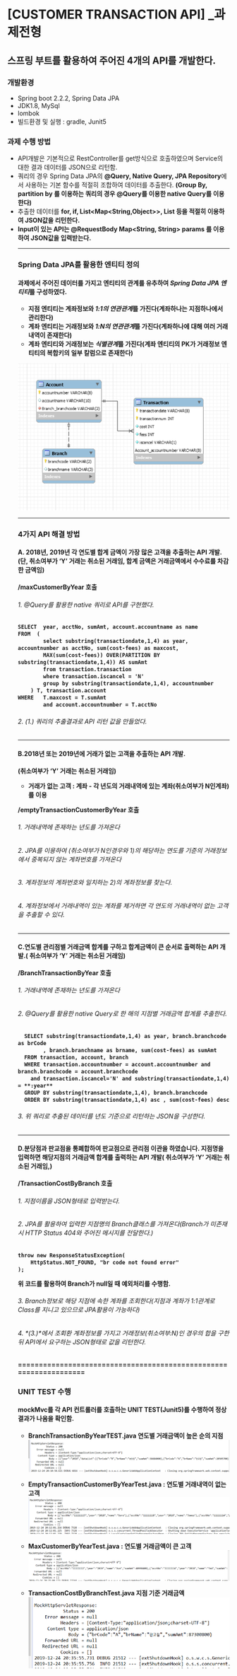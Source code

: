 # [CUSTOMER TRANSACTION API] _과제전형
## 스프링 부트를 활용하여 주어진 4개의 API를 개발한다.


### 개발환경
  - Spring boot 2.2.2, Spring Data JPA
  - JDK1.8, MySql
  - lombok
  - 빌드환경 및 실행 : gradle, Junit5  

### 과제 수행 방법
  - API개발은 기본적으로 RestController를 get방식으로 호출하였으며 Service의 대한 결과 데이터를 JSON으로 리턴함.
  - 쿼리의 경우 Spring Data JPA의 **@Query, Native Query, JPA Repository**에서 사용하는 기본 함수를 적절히 조합하여 데이터를 추출한다.
    **(Group By, partition by 를 이용하는 쿼리의 경우 @Query를 이용한 native Query를 이용한다)**
  - 추출한 데이터를 **for, if, List<Map<String,Object>>, List<Object>** 등을 적절히 이용하여 JSON값을 리턴한다.
  - Input이 있는 API는 @RequestBody Map<String, String> params 를 이용하여 JSON값을 입력받는다.  
	
-----------------------------------------------------
	
### Spring Data JPA를 활용한 엔티티 정의
#### 과제에서 주어진 데이터를 가지고 엔티티의 관계를 유추하여 *Spring Data JPA 엔티티*를 구성하였다.
- 지점 엔티티는 계좌정보와 *1:1의 연관관계*를 가진다(계좌하나는 지점하나에서 관리한다)
- 계좌 엔티티는 거래정보와 *1:N의 연관관계*를 가진다(계좌하나에 대해 여러 거래내역이 존재한다)
- 계좌 엔티티와 거래정보는 *식별관계*를 가진다(계좌 엔티티의 PK가 거래정보 엔티티의 복합키의 일부 칼럼으로 존재한다)  
 
![CustomerTransaction ERD](./src/main/resources/카카오페이ERD.PNG)

-------------------------------------------------

### 4가지 API 해결 방법
#### A. 2018년, 2019년 각 연도별 합계 금액이 가장 많은 고객을 추출하는 API 개발.(단, 취소여부가 ‘Y’ 거래는 취소된 거래임, 합계 금액은 거래금액에서 수수료를 차감한 금액임)
**/maxCustomerByYear 호출**

######   1. @Query를 활용한 native 쿼리로 API를 구현했다.

	SELECT  year, acctNo, sumAmt, account.accountname as name  
	FROM  (  
			select substring(transactiondate,1,4) as year, accountnumber as acctNo, sum(cost-fees) as maxcost,
			MAX(sum(cost-fees)) OVER(PARTITION BY substring(transactiondate,1,4)) AS sumAmt  
			from transaction.transaction  
			where transaction.iscancel = 'N'   
			group by substring(transactiondate,1,4), accountnumber   
		) T, transaction.account  
	WHERE   T.maxcost = T.sumAmt  
			and account.accountnumber = T.acctNo  	

######   2. *(1.)* 쿼리의 추출결과로 API 리턴 값을 만들었다.

------------------------------------------------------

#### B.2018년 또는 2019년에 거래가 없는 고객을 추출하는 API 개발.
(취소여부가 ‘Y’ 거래는 취소된 거래임)
- 거래가 없는 고객 : 계좌 - 각 년도의 거래내역에 있는 계좌(취소여부가 N인계좌)를 이용

**/emptyTransactionCustomerByYear 호출**

######   1. 거래내역에 존재하는 년도를 가져온다
######   2. JPA를 이용하여 (취소여부가 N인경우와 1)의 해당하는 연도를 기준의 거래정보에서 중복되지 않는 계좌번호를 가져온다
######   3. 계좌정보의 계좌번호와 일치하는 2)의 계좌정보를 찾는다.
######   4. 계좌정보에서 거래내역이 있는 계좌를 제거하면 각 연도의 거래내역이 없는 고객을 추출할 수 있다.

--------------------------------------------------------

#### C.연도별 관리점별 거래금액 합계를 구하고 합계금액이 큰 순서로 출력하는 API 개발.( 취소여부가 ‘Y’ 거래는 취소된 거래임)

**/BranchTransactionByYear 호출**

######   1. 거래내역에 존재하는 년도를 가져온다
######   2. @Query를 활용한 native Query로 한 해의 지점별 거래금액 합계를 추출한다.

      SELECT substring(transactiondate,1,4) as year, branch.branchcode as brCode  
      		, branch.branchname as brname, sum(cost-fees) as sumAmt  
      FROM transaction, account, branch  
      WHERE transaction.accountnumber = account.accountnumber and branch.branchcode = account.branchcode  
		and transaction.iscancel='N' and substring(transactiondate,1,4) = **:year**  
      GROUP BY substring(transactiondate,1,4), branch.branchcode  
      ORDER BY substring(transactiondate,1,4) asc , sum(cost-fees) desc  


######   3. 위 쿼리로 추출된 데이터를 년도 기준으로 리턴하는 JSON을 구성한다.

-----------------------------------------------------------

#### D.분당점과 판교점을 통폐합하여 판교점으로 관리점 이관을 하였습니다. 지점명을 입력하면 해당지점의 거래금액 합계를 출력하는 API 개발( 취소여부가 ‘Y’ 거래는 취소된 거래임,)

**/TransactionCostByBranch 호출**

######   1. 지점이름을 JSON형태로 입력받는다.
######   2. JPA를 활용하여 입력한 지점명의 Branch클래스를 가져온다(Branch가 미존재시 HTTP Status 404와 주어진 메시지를 전달한다.)

    throw new ResponseStatusException(  
	    HttpStatus.NOT_FOUND, "br code not found error"  
    );

위 코드를 활용하여 Branch가 null일 때 예외처리를 수행함.

######   3. Branch정보로 해당 지점에 속한 계좌를 조회한다(지점과 계좌가 1:1관계로 Class를 지니고 있으므로 JPA활용이 가능하다)
######   4. *(3.)*에서 조회환 계좌정보를 가지고 거래정보(취소여부:N)인 경우의 합을 구한뒤 API에서 요구하는 JSON형태로 값을 리턴한다.
==================================================================
### UNIT TEST 수행
#### mockMvc를 각 API 컨트롤러를 호출하는 UNIT TEST(Junit5)를 수행하여 정상 결과가 나옴을 확인함.
- BranchTransactionByYearTEST.java 연도별 거래금액이 높은 순의 지점
![BranchTransactionByYearTEST](./src/main/resources/BranchTransactionByYearTest.PNG)

- EmptyTransactionCustomerByYearTest.java : 연도별 거래내역이 없는 고객
![EmptyTransactionCustomerByYearTest](./src/main/resources/EmptyTransactionCustomerByYearTest.PNG)

- MaxCustomerByYearTest.java : 연도별 거래금액이 큰 고객
![MaxCustomerByYearTest](./src/main/resources/MaxCustomerByYearTest.PNG)

- TransactionCostByBranchTest.java 지점 기준 거래금액
![TransactionCostByBranchTest](./src/main/resources/TransactionCostByBranchTEST.PNG)
